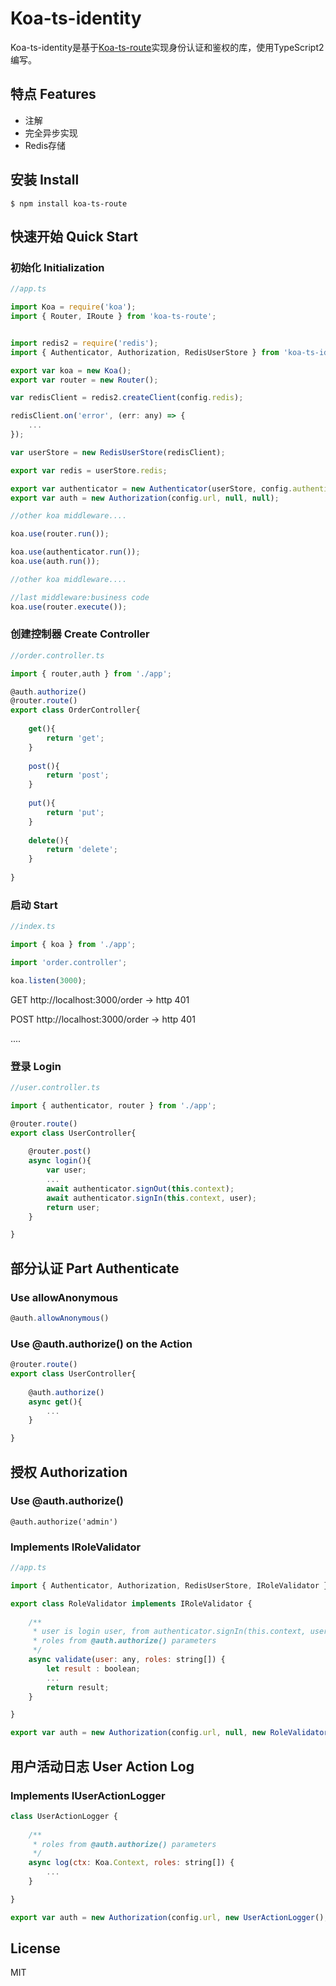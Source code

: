 # Koa-ts-identity

Koa-ts-identity是基于[Koa-ts-route](https://github.com/luliang89/koa-ts-route)实现身份认证和鉴权的库，使用TypeScript2编写。

## 特点 Features

- 注解
- 完全异步实现
- Redis存储

## 安装 Install

```
$ npm install koa-ts-route
```

## 快速开始 Quick Start

### 初始化 Initialization

```js
//app.ts

import Koa = require('koa');
import { Router, IRoute } from 'koa-ts-route';


import redis2 = require('redis');
import { Authenticator, Authorization, RedisUserStore } from 'koa-ts-identity';

export var koa = new Koa();
export var router = new Router();

var redisClient = redis2.createClient(config.redis);

redisClient.on('error', (err: any) => {
    ...
});

var userStore = new RedisUserStore(redisClient);

export var redis = userStore.redis;

export var authenticator = new Authenticator(userStore, config.authentication);
export var auth = new Authorization(config.url, null, null);

//other koa middleware....

koa.use(router.run());

koa.use(authenticator.run());
koa.use(auth.run());

//other koa middleware....

//last middleware:business code
koa.use(router.execute());

```

### 创建控制器 Create Controller

```js
//order.controller.ts

import { router,auth } from './app';

@auth.authorize()
@router.route()
export class OrderController{
	
    get(){
    	return 'get';
    }
    
    post(){
    	return 'post';
    }
    
    put(){
    	return 'put';
    }
    
    delete(){
    	return 'delete';
    }
    
}
```

### 启动 Start

```js
//index.ts

import { koa } from './app';

import 'order.controller';

koa.listen(3000);

```

GET http://localhost:3000/order -> http 401

POST http://localhost:3000/order -> http 401

....

### 登录 Login

```js
//user.controller.ts

import { authenticator, router } from './app';

@router.route()
export class UserController{
	
    @router.post()
    async login(){
        var user;
    	...
    	await authenticator.signOut(this.context);
        await authenticator.signIn(this.context, user);
    	return user;
    }

}
```

## 部分认证 Part Authenticate

### Use allowAnonymous
```js
@auth.allowAnonymous()
```

### Use @auth.authorize() on the Action
```js
@router.route()
export class UserController{
	
    @auth.authorize()
    async get(){
    	...
    }

}
```

## 授权 Authorization

### Use @auth.authorize()
```
@auth.authorize('admin')
```

### Implements IRoleValidator
```js
//app.ts

import { Authenticator, Authorization, RedisUserStore, IRoleValidator } from 'koa-ts-identity';

export class RoleValidator implements IRoleValidator {
	
    /**
     * user is login user, from authenticator.signIn(this.context, user)
     * roles from @auth.authorize() parameters
     */
    async validate(user: any, roles: string[]) {
    	let result : boolean;
        ...
        return result;
    }

}

export var auth = new Authorization(config.url, null, new RoleValidator());

```

## 用户活动日志 User Action Log

### Implements IUserActionLogger
```js
class UserActionLogger {
	
    /**
     * roles from @auth.authorize() parameters
     */
    async log(ctx: Koa.Context, roles: string[]) {
    	...
	}

}

export var auth = new Authorization(config.url, new UserActionLogger(), new RoleValidator());
```

## License

  MIT